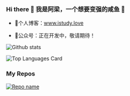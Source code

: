 ### Hi there 👋 我是阿梁，一个想要变强的咸鱼 🌱
- 🍓个人博客：www.istudy.love

- 🍓公众号：正在开发中，敬请期待！

![Github stats](https://github-readme-stats.vercel.app/api?username=wzlstudy&theme=highcontrast&show_icons=true&count_private=true)

![Top Languages Card](https://github-readme-stats.vercel.app/api/top-langs/?username=wzlstudy&layout=compact)

### My Repos
[![Repo name](https://github-readme-stats.vercel.app/api/pin/?username=wzlstudy&repo=Java&show_owner=true)](https://github.com/wzlstudy/Java)





<!--
**wzlstudy/wzlstudy** is a ✨ _special_ ✨ repository because its `README.md` (this file) appears on your GitHub profile.

Here are some ideas to get you started:

- 🔭 I’m currently working on ...
- 🌱 I’m currently learning ...
- 👯 I’m looking to collaborate on ...
- 🤔 I’m looking for help with ...
- 💬 Ask me about ...
- 📫 How to reach me: ...
- 😄 Pronouns: ...
- ⚡ Fun fact: ...
-->
